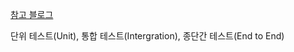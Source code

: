 [참고 블로그](https://cliearl.github.io/posts/android/android-test-basic/)

단위 테스트(Unit), 통합 테스트(Intergration), 종단간 테스트(End to End)
